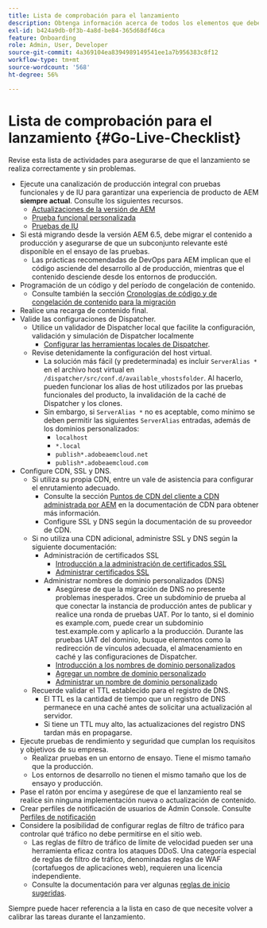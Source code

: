 ```yaml
---
title: Lista de comprobación para el lanzamiento
description: Obtenga información acerca de todos los elementos que deben estar en su lugar para que el lanzamiento de AEM as a Cloud Service se realice correctamente.
exl-id: b424a9db-0f3b-4a8d-be84-365d68df46ca
feature: Onboarding
role: Admin, User, Developer
source-git-commit: 4a369104ea8394989149541ee1a7b956383c8f12
workflow-type: tm+mt
source-wordcount: '568'
ht-degree: 56%

---
```


# Lista de comprobación para el lanzamiento {#Go-Live-Checklist}

Revise esta lista de actividades para asegurarse de que el lanzamiento se realiza correctamente y sin problemas.

* Ejecute una canalización de producción integral con pruebas funcionales y de IU para garantizar una experiencia de producto de AEM **siempre actual**. Consulte los siguientes recursos.
   * [Actualizaciones de la versión de AEM](/help/implementing/deploying/aem-version-updates.md)
   * [Prueba funcional personalizada](/help/implementing/cloud-manager/functional-testing.md#custom-functional-testing)
   * [Pruebas de IU](/help/implementing/cloud-manager/ui-testing.md)
* Si está migrando desde la versión AEM 6.5, debe migrar el contenido a producción y asegurarse de que un subconjunto relevante esté disponible en el ensayo de las pruebas.
   * Las prácticas recomendadas de DevOps para AEM implican que el código asciende del desarrollo al de producción, mientras que el contenido desciende desde los entornos de producción.
* Programación de un código y del período de congelación de contenido.
   * Consulte también la sección [Cronologías de código y de congelación de contenido para la migración](#code-content-freeze)
* Realice una recarga de contenido final.
* Valide las configuraciones de Dispatcher.
   * Utilice un validador de Dispatcher local que facilite la configuración, validación y simulación de Dispatcher localmente
      * [Configurar las herramientas locales de Dispatcher](https://experienceleague.adobe.com/en/docs/experience-manager-learn/cloud-service/local-development-environment-set-up/dispatcher-tools#prerequisites).
   * Revise detenidamente la configuración del host virtual.
      * La solución más fácil (y predeterminada) es incluir `ServerAlias *` en el archivo host virtual en `/dispatcher/src/conf.d/available_vhostsfolder`. Al hacerlo, pueden funcionar los alias de host utilizados por las pruebas funcionales del producto, la invalidación de la caché de Dispatcher y los clones.
      * Sin embargo, si `ServerAlias *` no es aceptable, como mínimo se deben permitir las siguientes `ServerAlias` entradas, además de los dominios personalizados:
         * `localhost`
         * `*.local`
         * `publish*.adobeaemcloud.net`
         * `publish*.adobeaemcloud.com`
* Configure CDN, SSL y DNS.
   * Si utiliza su propia CDN, entre un vale de asistencia para configurar el enrutamiento adecuado.
      * Consulte la sección [Puntos de CDN del cliente a CDN administrada por AEM](/help/implementing/dispatcher/cdn.md#point-to-point-cdn) en la documentación de CDN para obtener más información.
      * Configure SSL y DNS según la documentación de su proveedor de CDN.
   * Si no utiliza una CDN adicional, administre SSL y DNS según la siguiente documentación:
      * Administración de certificados SSL
         * [Introducción a la administración de certificados SSL](/help/implementing/cloud-manager/managing-ssl-certifications/introduction.md)
         * [Administrar certificados SSL](/help/implementing/cloud-manager/managing-ssl-certifications/managing-certificates.md)
      * Administrar nombres de dominio personalizados (DNS)
         * Asegúrese de que la migración de DNS no presente problemas inesperados. Cree un subdominio de prueba al que conectar la instancia de producción antes de publicar y realice una ronda de pruebas UAT. Por lo tanto, si el dominio es example.com, puede crear un subdominio test.example.com y aplicarlo a la producción. Durante las pruebas UAT del dominio, busque elementos como la redirección de vínculos adecuada, el almacenamiento en caché y las configuraciones de Dispatcher.
         * [Introducción a los nombres de dominio personalizados](/help/implementing/cloud-manager/custom-domain-names/introduction.md)
         * [Agregar un nombre de dominio personalizado](/help/implementing/cloud-manager/custom-domain-names/add-custom-domain-name.md)
         * [Administrar un nombre de dominio personalizado](/help/implementing/cloud-manager/custom-domain-names/managing-custom-domain-names.md)
   * Recuerde validar el TTL establecido para el registro de DNS.
      * El TTL es la cantidad de tiempo que un registro de DNS permanece en una caché antes de solicitar una actualización al servidor.
      * Si tiene un TTL muy alto, las actualizaciones del registro DNS tardan más en propagarse.
* Ejecute pruebas de rendimiento y seguridad que cumplan los requisitos y objetivos de su empresa.
   * Realizar pruebas en un entorno de ensayo.  Tiene el mismo tamaño que la producción.
   * Los entornos de desarrollo no tienen el mismo tamaño que los de ensayo y producción.
* Pase el ratón por encima y asegúrese de que el lanzamiento real se realice sin ninguna implementación nueva o actualización de contenido.
* Crear perfiles de notificación de usuarios de Admin Console. Consulte [Perfiles de notificación](/help/journey-onboarding/notification-profiles.md)
* Considere la posibilidad de configurar reglas de filtro de tráfico para controlar qué tráfico no debe permitirse en el sitio web.
   * Las reglas de filtro de tráfico de límite de velocidad pueden ser una herramienta eficaz contra los ataques DDoS. Una categoría especial de reglas de filtro de tráfico, denominadas reglas de WAF (cortafuegos de aplicaciones web), requieren una licencia independiente.
   * Consulte la documentación para ver algunas [reglas de inicio sugeridas](/help/security/traffic-filter-rules-including-waf.md#recommended-starter-rules).

Siempre puede hacer referencia a la lista en caso de que necesite volver a calibrar las tareas durante el lanzamiento.
